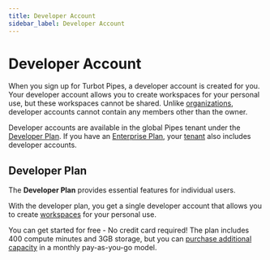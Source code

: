 ```yaml
---
title: Developer Account
sidebar_label: Developer Account
---
```


# Developer Account

When you sign up for Turbot Pipes, a developer account is created for you.  Your developer account allows you to create workspaces for your personal use, but these workspaces cannot be shared.  Unlike [organizations](/pipes/docs/accounts/org), developer accounts cannot contain any members other than the owner.

Developer accounts are available in the global Pipes tenant under the [Developer Plan](#developer-plan).   If you have an [Enterprise Plan](/pipes/docs/accounts/tenant#enterprise-plan), your [tenant](/pipes/docs/accounts/tenant/) also includes developer accounts.


## Developer Plan

The **Developer Plan** provides essential features for individual users.  

With the developer plan, you get a single developer account that allows you to create [workspaces](/pipes/docs/accounts/developer/workspaces) for your personal use.

You can get started for free - No credit card required! The plan includes 400 compute minutes and 3GB storage, but you can [purchase additional capacity](/pipes/pricing) in a monthly pay-as-you-go model.

